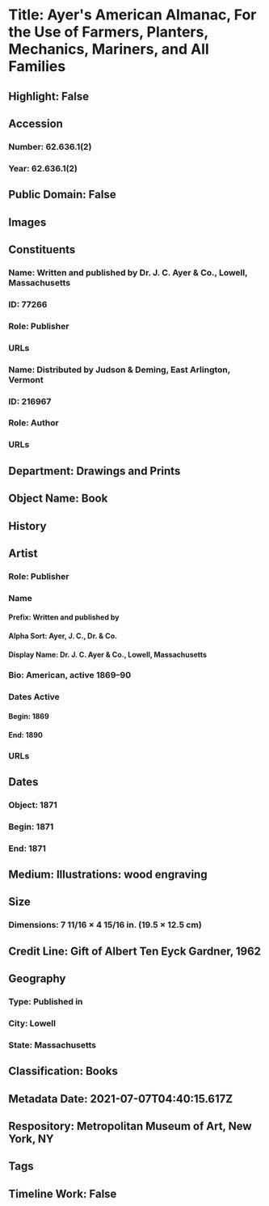 # Title: Ayer's American Almanac, For the Use of Farmers, Planters, Mechanics, Mariners, and All Families
## Highlight: False
## Accession
### Number: 62.636.1(2)
### Year: 62.636.1(2)
## Public Domain: False
## Images
## Constituents
### Name: Written and published by Dr. J. C. Ayer &amp; Co., Lowell, Massachusetts
### ID: 77266
### Role: Publisher
### URLs
### Name: Distributed by Judson &amp; Deming, East Arlington, Vermont
### ID: 216967
### Role: Author
### URLs
## Department: Drawings and Prints
## Object Name: Book
## History
## Artist
### Role: Publisher
### Name
#### Prefix: Written and published by
#### Alpha Sort: Ayer, J. C.,  Dr. & Co.
#### Display Name: Dr. J. C. Ayer & Co., Lowell, Massachusetts
### Bio: American, active 1869–90
### Dates Active
#### Begin: 1869
#### End: 1890
### URLs
## Dates
### Object: 1871
### Begin: 1871
### End: 1871
## Medium: Illustrations: wood engraving
## Size
### Dimensions: 7 11/16 × 4 15/16 in. (19.5 × 12.5 cm)
## Credit Line: Gift of Albert Ten Eyck Gardner, 1962
## Geography
### Type: Published in
### City: Lowell
### State: Massachusetts
## Classification: Books
## Metadata Date: 2021-07-07T04:40:15.617Z
## Respository: Metropolitan Museum of Art, New York, NY
## Tags
## Timeline Work: False